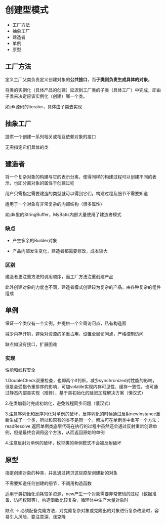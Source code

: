 # 创建型模式

- 工厂方法
- 抽象工厂
- 建造者
- 单例
- 原型



## 工厂方法

定义工厂父类负责定义创建对象的**公共接口**，而**子类则负责生成具体的对象**。

将类的实例化（具体产品的创建）延迟到工厂类的子类（具体工厂）中完成，即由子类来决定应该实例化（创建）哪一个类。



如jdk源码的iterator，具体由子类去实现





## 抽象工厂

提供一个创建一系列相关或相互依赖对象的接口

无需指定它们具体的类







## 建造者

将一个复杂对象的构建与它的表示分离，使得同样的构建过程可以创建不同的表示，也即分离对象的属性于创建过程

用户只需指定需要建造的类型就可以得到它们，构建过程及细节不需要知道

适用于一个对象有非常复杂的内部结构（很多属性）

如jdk里的StringBuffer，MyBatis内部大量使用了建造者模式



### 缺点

- 产生多余的Builder对象

  

- 产品内部发生变化，建造者都需要修改，成本较大



### 区别

建造者更注重方法的调用顺序，而工厂方法注重创建产品

此外创建对象的力度也不同，建造者模式创建较为复杂的产品，由各种复杂的组件组成





## 单例

保证一个类仅有一个实例，并提供一个全局访问点，私有构造器

减少内存开销，避免对资源的多重占用，设置全局访问点，严格控制访问

缺点如没有接口，扩展困难



### 实现

性能和线程安全

1.DoubleCheck双重检查，也即两个if判断，减少synchronized对性能的影响，但是会受指令重排序的影响，可加volatile实现内存可见性，缓存一致性，也可通过静态内部类实现（推荐），基于类初始化的延迟加载解决方案（懒汉式）



2.在类加载时完成初始化，避免线程同步问题（饿汉式）



3.注意序列化和反序列化对单例的破坏，反序列化的时候通过反射newInstance重新生成了一个类，所以和原有的类不是同一个。解决可在单例类中重写一个方法：readResolve 返回单例类底层代码在执行的过程中虽然还会通过反射重新创建单例，但是最终会调用这个方法，从而返回原始的单例 



4.注意反射对单例的破坏，枚举类的单例模式不会被反射破坏



## 原型

指定创建对象的种类，并且通过拷贝这些原型创建新的对象

不需要知道任何创建的细节，不调用构造函数

适用于类初始化消耗较多资源，new产生一个对象需要非常繁琐的过程（数据准备、访问权限等），构造函数比较复杂，循环体中生产大量对象时

缺点 -> 必须配备克隆方法，对克隆复杂对象或克隆出的对象进行复杂改造时，容易引入风险，要注意深、浅克隆













